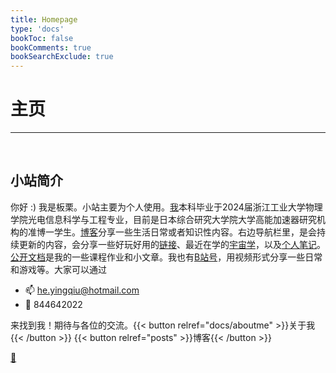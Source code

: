 ```yaml
---
title: Homepage
type: 'docs'
bookToc: false
bookComments: true
bookSearchExclude: true
---
```


# 主页

---

<br>

## 小站简介 

你好 :) 我是板栗。小站主要为个人使用。[我](docs/aboutme)本科毕业于2024届浙江工业大学物理学院光电信息科学与工程专业，目前是日本综合研究大学院大学高能加速器研究机构的准博一学生。[博客](posts)分享一些生活日常或者知识性内容。右边导航栏里，是会持续更新的内容，会分享一些好玩好用的[链接](docs/studyshare/links/_index)、最近在学的[宇宙学](docs/cosmology/_index.md)，以及[个人笔记](docs/studyshare/y24-StudyNote.md)。[公开文档](./publication/_index.md)是我的一些课程作业和小文章。我也有[B站号](https://space.bilibili.com/241833161?spm_id_from=333.1007.0.0)，用视频形式分享一些日常和游戏等。大家可以通过

- 📫 he.yingqiu@hotmail.com
- 🐧 844642022

来找到我！期待与各位的交流。{{< button relref="docs/aboutme" >}}关于我{{< /button >}}
{{< button relref="posts" >}}博客{{< /button >}}



[📓](../diary)